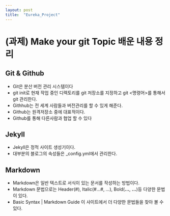 ```yaml
---
layout: post
title:  "Eureka_Project"
---
```


# (과제) Make your git Topic 배운 내용 정리

## Git & Github
- Git은 분산 버전 관리 시스템이다
- git init로 현재 작업 중인 디렉토리를 git 저장소를 지정하고 git <명령어>를 통해서 git 관리한다.
- Githhub는 전 세계 사람들과 버전관리를 할 수 있게 해준다.
- Github는 원격저장소 중에 대표적이다.
- Github를 통해 다른사람과 협업 할 수 있다

## Jekyll
- Jekyll은 정적 사이트 생성기이다.
- 대부분의 블로그의 속성들은 _config.yml에서 관리한다.

## Markdown
- Markdown은 일반 텍스트로 서식이 있는 문서를 작성하는 방법이다.
- Markdown 문법으로는 Header(#), Italic(#...#, _..._), Bold(**...**, __...__)등 다양한 문법이 있다.
- Basic Syntax | Markdown Guide 이 사이트에서 더 다양한 문법들을 찾아 볼 수 있다.
